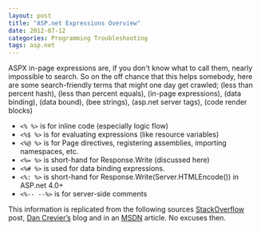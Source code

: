 ```yaml
---
layout: post
title: "ASP.net Expressions Overview"
date: 2012-07-12
categories: Programming Troubleshooting
tags: asp.net
---
```


ASPX in-page expressions are, if you don't know what to call them, nearly impossible to search. So on the off chance that this helps somebody, here are some search-friendly terms that might one day get crawled; (less than percent hash), (less than percent equals), (in-page expressions), (data binding), (data bound), (bee strings), (asp.net server tags), (code render blocks)

* `<% %>` is for inline code (especially logic flow)
* `<%$ %>` is for evaluating expressions (like resource variables)
* `<%@ %>` is for Page directives, registering assemblies, importing namespaces, etc.
* `<%= %>` is short-hand for Response.Write (discussed here)
* `<%# %>` is used for data binding expressions.
* `<%: %>` is short-hand for Response.Write(Server.HTMLEncode()) in ASP.net 4.0+
* `<%-- --%>` is for server-side comments

This information is replicated from the following sources [StackOverflow][stackoverflow] post, [Dan Crevier’s][dancre] blog and in an [MSDN][d5bd1tad] article. No excuses then.

[stackoverflow]: http://stackoverflow.com/questions/957284/whats-the-deal
[dancre]: http://blogs.msdn.com/b/dancre/archive/2007/02/13/the-difference-between-lt-and-lt-in-asp-net.aspx
[d5bd1tad]: http://msdn.microsoft.com/en-us/library/d5bd1tad.aspx
